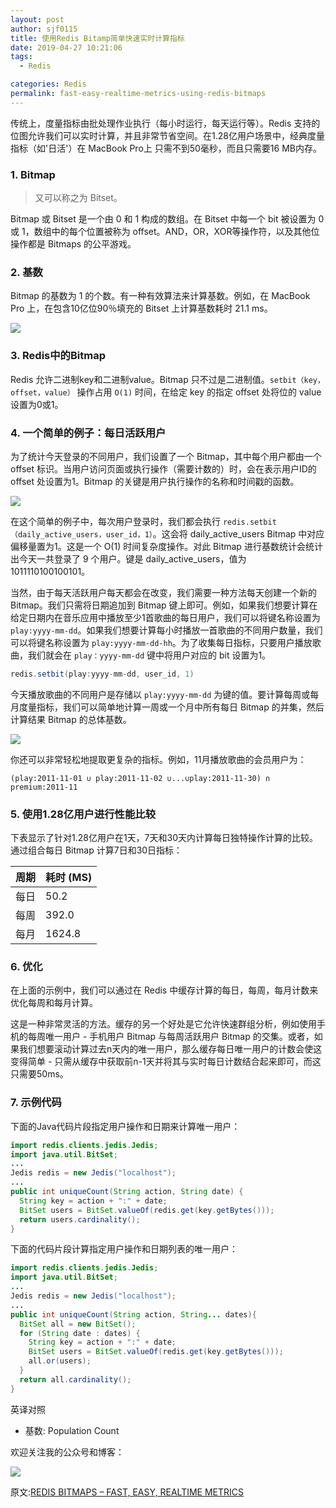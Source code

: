 ```yaml
---
layout: post
author: sjf0115
title: 使用Redis Bitamp简单快速实时计算指标
date: 2019-04-27 10:21:06
tags:
  - Redis

categories: Redis
permalink: fast-easy-realtime-metrics-using-redis-bitmaps
---
```


传统上，度量指标由批处理作业执行（每小时运行，每天运行等）。Redis 支持的位图允许我们可以实时计算，并且非常节省空间。在1.28亿用户场景中，经典度量指标（如'日活'）在 MacBook Pro上 只需不到50毫秒，而且只需要16 MB内存。

### 1. Bitmap

> 又可以称之为 Bitset。

Bitmap 或 Bitset 是一个由 0 和 1 构成的数组。在 Bitset 中每一个 bit 被设置为 0 或 1，数组中的每个位置被称为 offset。AND，OR，XOR等操作符，以及其他位操作都是 Bitmaps 的公平游戏。

### 2. 基数

Bitmap 的基数为 1 的个数。有一种有效算法来计算基数。例如，在 MacBook Pro 上，在包含10亿位90％填充的 Bitset 上计算基数耗时 21.1 ms。

![](https://github.com/sjf0115/PubLearnNotes/blob/master/image/Redis/fast-easy-realtime-metrics-using-redis-bitmaps-1.png?raw=true)

### 3. Redis中的Bitmap

Redis 允许二进制key和二进制value。Bitmap 只不过是二进制值。`setbit（key，offset，value）` 操作占用 `O(1)` 时间，在给定 key 的指定 offset 处将位的 value 设置为0或1。

### 4. 一个简单的例子：每日活跃用户

为了统计今天登录的不同用户，我们设置了一个 Bitmap，其中每个用户都由一个 offset 标识。当用户访问页面或执行操作（需要计数的）时，会在表示用户ID的 offset 处设置为1。Bitmap 的关键是用户执行操作的名称和时间戳的函数。

![](https://github.com/sjf0115/PubLearnNotes/blob/master/image/Redis/fast-easy-realtime-metrics-using-redis-bitmaps-2.png?raw=true)

在这个简单的例子中，每次用户登录时，我们都会执行 `redis.setbit（daily_active_users，user_id，1）`。这会将 daily_active_users Bitmap 中对应偏移量置为1。这是一个 O(1) 时间复杂度操作。对此 Bitmap 进行基数统计会统计出今天一共登录了 9 个用户。键是 daily_active_users，值为 1011110100100101。

当然，由于每天活跃用户每天都会在改变，我们需要一种方法每天创建一个新的 Bitmap。我们只需将日期追加到 Bitmap 键上即可。例如，如果我们想要计算在给定日期内在音乐应用中播放至少1首歌曲的每日用户，我们可以将键名称设置为 `play:yyyy-mm-dd`。如果我们想要计算每小时播放一首歌曲的不同用户数量，我们可以将键名称设置为 `play:yyyy-mm-dd-hh`。为了收集每日指标，只要用户播放歌曲，我们就会在 `play：yyyy-mm-dd` 键中将用户对应的 bit 设置为1。
```java
redis.setbit(play:yyyy-mm-dd, user_id, 1)
```
今天播放歌曲的不同用户是存储以 `play:yyyy-mm-dd` 为键的值。要计算每周或每月度量指标，我们可以简单地计算一周或一个月中所有每日 Bitmap 的并集，然后计算结果 Bitmap 的总体基数。

![](https://github.com/sjf0115/PubLearnNotes/blob/master/image/Redis/fast-easy-realtime-metrics-using-redis-bitmaps-3.png?raw=true)

你还可以非常轻松地提取更复杂的指标。例如，11月播放歌曲的会员用户为：
```
(play:2011-11-01 ∪ play:2011-11-02 ∪...∪play:2011-11-30) ∩ premium:2011-11
```

### 5. 使用1.28亿用户进行性能比较

下表显示了针对1.28亿用户在1天，7天和30天内计算每日独特操作计算的比较。通过组合每日 Bitmap 计算7日和30日指标：

| 周期 | 耗时 (MS)|
|---|---|
| 每日	| 50.2 |
| 每周 |	392.0 |
| 每月 | 1624.8 |

### 6. 优化

在上面的示例中，我们可以通过在 Redis 中缓存计算的每日，每周，每月计数来优化每周和每月计算。

这是一种非常灵活的方法。缓存的另一个好处是它允许快速群组分析，例如使用手机的每周唯一用户 - 手机用户 Bitmap 与每周活跃用户 Bitmap 的交集。或者，如果我们想要滚动计算过去n天内的唯一用户，那么缓存每日唯一用户的计数会使这变得简单 - 只需从缓存中获取前n-1天并将其与实时每日计数结合起来即可，而这只需要50ms。

### 7. 示例代码

下面的Java代码片段指定用户操作和日期来计算唯一用户：
```java
import redis.clients.jedis.Jedis;
import java.util.BitSet;
...
Jedis redis = new Jedis("localhost");
...
public int uniqueCount(String action, String date) {
  String key = action + ":" + date;
  BitSet users = BitSet.valueOf(redis.get(key.getBytes()));
  return users.cardinality();
}
```
下面的代码片段计算指定用户操作和日期列表的唯一用户：
```java
import redis.clients.jedis.Jedis;
import java.util.BitSet;
...
Jedis redis = new Jedis("localhost");
...
public int uniqueCount(String action, String... dates){
  BitSet all = new BitSet();
  for (String date : dates) {
    String key = action + ":" + date;
    BitSet users = BitSet.valueOf(redis.get(key.getBytes()));
    all.or(users);
  }
  return all.cardinality();
}
```

英译对照
- 基数: Population Count

欢迎关注我的公众号和博客：

![](https://github.com/sjf0115/PubLearnNotes/blob/master/image/Other/smartsi.jpg?raw=true)

原文:[REDIS BITMAPS – FAST, EASY, REALTIME METRICS](https://blog.getspool.com/2011/11/29/fast-easy-realtime-metrics-using-redis-bitmaps/)
